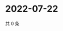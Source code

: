 # 2022-07-22

共 0 条

<!-- BEGIN WEIBO -->
<!-- 最后更新时间 Fri Jul 22 2022 13:25:04 GMT+0800 (China Standard Time) -->

<!-- END WEIBO -->

